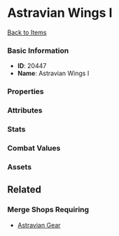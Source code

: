 # Astravian Wings I

<no description available>

[Back to Items](../items.md)

### Basic Information

- **ID**: 20447
- **Name**: Astravian Wings I

### Properties


### Attributes


### Stats


### Combat Values


### Assets


## Related

### Merge Shops Requiring

- [Astravian Gear](../merge-shops/357-astravian-gear.md)

